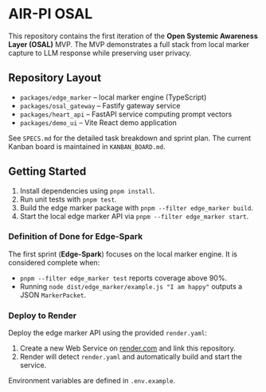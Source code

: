 # AIR-PI OSAL

This repository contains the first iteration of the **Open Systemic Awareness Layer (OSAL)** MVP. The MVP demonstrates a full stack from local marker capture to LLM response while preserving user privacy.

## Repository Layout
- `packages/edge_marker` – local marker engine (TypeScript)
- `packages/osal_gateway` – Fastify gateway service
- `packages/heart_api` – FastAPI service computing prompt vectors
- `packages/demo_ui` – Vite React demo application

See `SPECS.md` for the detailed task breakdown and sprint plan. The current Kanban board is maintained in `KANBAN_BOARD.md`.

## Getting Started
1. Install dependencies using `pnpm install`.
2. Run unit tests with `pnpm test`.
3. Build the edge marker package with `pnpm --filter edge_marker build`.
4. Start the local edge marker API via `pnpm --filter edge_marker start`.

### Definition of Done for Edge-Spark
The first sprint (**Edge-Spark**) focuses on the local marker engine. It is
considered complete when:

* `pnpm --filter edge_marker test` reports coverage above 90%.
* Running `node dist/edge_marker/example.js "I am happy"` outputs a JSON
  `MarkerPacket`.

### Deploy to Render
Deploy the edge marker API using the provided `render.yaml`:

1. Create a new Web Service on [render.com](https://render.com) and link this
   repository.
2. Render will detect `render.yaml` and automatically build and start the
   service.

Environment variables are defined in `.env.example`.
